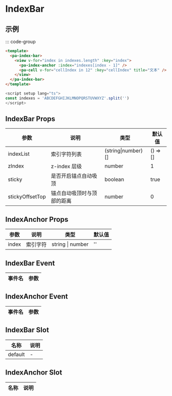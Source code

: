 # IndexBar

## 示例

<!--codes start-->

::: code-group

```html [template]
<template>
  <pa-index-bar>
    <view v-for="index in indexes.length" :key="index">
      <pa-index-anchor :index="indexes[index - 1]" />
      <pa-cell v-for="cellIndex in 12" :key="cellIndex" title="文本" />
    </view>
  </pa-index-bar>
</template>
```
```ts [script]
<script setup lang="ts">
const indexes = 'ABCDEFGHIJKLMNOPQRSTUVWXYZ'.split('')
</script>
```

<!--codes end-->

## IndexBar Props

<!--props start-->

| 参数 | 说明 | 类型 | 默认值 |
| --- | ----- | --- | --- |
| indexList | 索引字符列表 | (string\|number)[] |  () => [] |
| zIndex | z-index 层级 | number |  1 |
| sticky | 是否开启锚点自动吸顶 | boolean |  true |
| stickyOffsetTop | 锚点自动吸顶时与顶部的距离 | number |  0 |

## IndexAnchor Props

| 参数 | 说明 | 类型 | 默认值 |
| --- | ----- | --- | --- |
| index | 索引字符 | string \| number |  '' |

<!--props end-->

## IndexBar Event

<!--event start-->

| 事件名 | 参数 |
| --- | --- |


## IndexAnchor Event

| 事件名 | 参数 |
| --- | --- |


<!--event end-->

## IndexBar Slot

<!--slot start-->

| 名称 | 说明 |
| --- | --- |
| default | - |

## IndexAnchor Slot

| 名称 | 说明 |
| --- | --- |


<!--slot end-->

